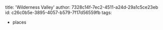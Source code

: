 title: 'Wilderness Valley'
author: 7328c14f-7ec2-4511-a24d-29a1c5ce23eb
id: c26c0b5e-3895-4057-b579-7f17d56559fb
tags:
  - places
